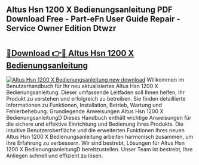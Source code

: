 ## Altus Hsn 1200 X Bedienungsanleitung PDF Download Free - Part-eFn User Guide Repair - Service Owner Edition Dtwzr

# <h2><a href="http://df1no3i.blite.top/?on=Altus+Hsn+1200+X+Bedienungsanleitung">🔗Download 👉🔴 Altus Hsn 1200 X Bedienungsanleitung</a></h2>

[![Altus Hsn 1200 X Bedienungsanleitung new download](https://i.imgur.com/lujVjoI.png)](http://df1no3i.blite.top/?on=Altus+Hsn+1200+X+Bedienungsanleitung)
Willkommen im Benutzerhandbuch für Ihr neu aktualisiertes Altus Hsn 1200 X Bedienungsanleitung. Dieser umfassende Leitfaden soll Ihnen helfen, Ihr Produkt zu verstehen und erfolgreich zu betreiben. Sie finden detaillierte Informationen zu Funktionen, Installation, Betrieb, Wartung und Fehlerbehebung. Grundlegende Anweisungen Altus Hsn 1200 X BedienungsanleitungD Dieses Handbuch enthält wichtige Anweisungen für die sichere und effektive Einrichtung und Bedienung Ihres Produkts. Die intuitive Benutzeroberfläche und die erweiterten Funktionen Ihres neuen Altus Hsn 1200 X Bedienungsanleitung arbeiten harmonisch zusammen, um Ihre Erfahrung zu verbessern. Wir sind bestrebt, Lösungen für Altus Hsn 1200 X BedienungsanleitungD bereitzustellen. Unser Team ist bestrebt, Ihre Anliegen schnell und effizient zu lösen.
